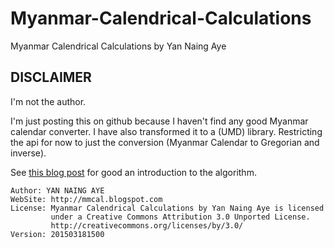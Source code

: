 # Myanmar-Calendrical-Calculations
Myanmar Calendrical Calculations by Yan Naing Aye

##  DISCLAIMER
I'm not the author. 

I'm just posting this on github because I haven't find any good Myanmar calendar converter.
I have also transformed it to a (UMD) library. Restricting the api for now to just the conversion (Myanmar Calendar to Gregorian and inverse).

See [this blog post](http://cool-emerald.blogspot.com/2013/06/algorithm-program-and-calculation-of.html) for good an introduction to the algorithm.

```
Author: YAN NAING AYE 
WebSite: http://mmcal.blogspot.com
License: Myanmar Calendrical Calculations by Yan Naing Aye is licensed
         under a Creative Commons Attribution 3.0 Unported License.
         http://creativecommons.org/licenses/by/3.0/
Version: 201503181500
```
